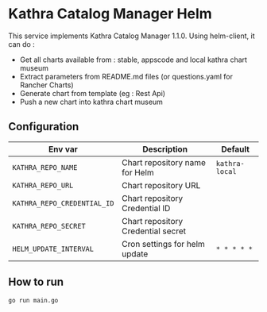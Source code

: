 # Kathra Catalog Manager Helm

This service implements Kathra Catalog Manager 1.1.0.
Using helm-client, it can do :

* Get all charts available from : stable, appscode and local kathra chart museum
* Extract parameters from README.md files (or questions.yaml for Rancher Charts)
* Generate chart from template (eg : Rest Api)
* Push a new chart into kathra chart museum


## Configuration

| Env var                         | Description                          | Default                                   |
| --------------------------------- | ------------------------------------ | ----------------------------------------- |
| `KATHRA_REPO_NAME`            | Chart repository name for Helm           | `kathra-local`                 |
| `KATHRA_REPO_URL`             | Chart repository URL                     |                                |
| `KATHRA_REPO_CREDENTIAL_ID`   | Chart repository Credential ID           |                                |
| `KATHRA_REPO_SECRET`          | Chart repository Credential secret       |                                |
| `HELM_UPDATE_INTERVAL`            | Cron settings for helm update            | `* * * * *`                    |



## How to run

```
go run main.go
```
